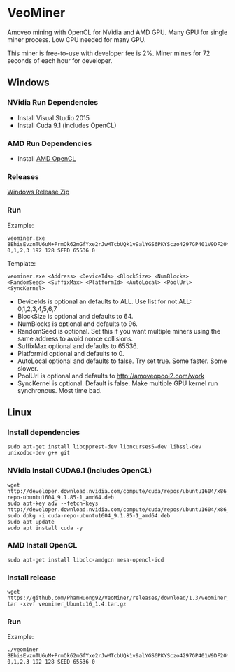 # VeoMiner
Amoveo mining with OpenCL for NVidia and AMD GPU. Many GPU for single miner process. Low CPU needed for many GPU.

This miner is free-to-use with developer fee is 2%. Miner mines for 72 seconds of each hour for developer.

## Windows

### NVidia Run Dependencies
* Install Visual Studio 2015
* Install Cuda 9.1 (includes OpenCL)

### AMD Run Dependencies
* Install [AMD OpenCL](https://support.amd.com/en-us/kb-articles/Pages/OpenCL2-Driver.aspx)

### Releases

   [Windows Release Zip](https://github.com/PhamHuong92/VeoMiner/releases)


### Run

Example:
```
veominer.exe BEhisEvznTU6uM+PrmOk62mGfYxe2rJwMTcbUQk1v9alYGS6PKYSczo4297GP401V9DF20YRzaGUYguK3lapWE4= 0,1,2,3 192 128 SEED 65536 0
```

Template:
```
veominer.exe <Address> <DeviceIds> <BlockSize> <NumBlocks> <RandomSeed> <SuffixMax> <PlatformId> <AutoLocal> <PoolUrl> <SyncKernel>
```
* DeviceIds is optional an defaults to ALL. Use list for not ALL: 0,1,2,3,4,5,6,7
* BlockSize is optional and defaults to 64.
* NumBlocks is optional and defaults to 96.
* RandomSeed is optional. Set this if you want multiple miners using the same address to avoid nonce collisions.
* SuffixMax optional and defaults to 65536.
* PlatformId optional and defaults to 0.
* AutoLocal optional and defaults to false. Try set true. Some faster. Some slower.
* PoolUrl is optional and defaults to http://amoveopool2.com/work
* SyncKernel is optional. Default is false. Make multiple GPU kernel run synchronous. Most time bad.

## Linux

### Install dependencies

```
sudo apt-get install libcpprest-dev libncurses5-dev libssl-dev unixodbc-dev g++ git
```

### NVidia Install CUDA9.1 (includes OpenCL)

```
wget http://developer.download.nvidia.com/compute/cuda/repos/ubuntu1604/x86_64/cuda-repo-ubuntu1604_9.1.85-1_amd64.deb
sudo apt-key adv --fetch-keys http://developer.download.nvidia.com/compute/cuda/repos/ubuntu1604/x86_64/7fa2af80.pub
sudo dpkg -i cuda-repo-ubuntu1604_9.1.85-1_amd64.deb
sudo apt update
sudo apt install cuda -y
```

### AMD Install OpenCL
```
sudo apt-get install libclc-amdgcn mesa-opencl-icd
```

### Install release

```
wget https://github.com/PhamHuong92/VeoMiner/releases/download/1.3/veominer_Ubuntu16_1.4.tar.gz
tar -xzvf veominer_Ubuntu16_1.4.tar.gz
```

### Run

Example:
```
./veominer BEhisEvznTU6uM+PrmOk62mGfYxe2rJwMTcbUQk1v9alYGS6PKYSczo4297GP401V9DF20YRzaGUYguK3lapWE4= 0,1,2,3 192 128 SEED 65536 0
```
